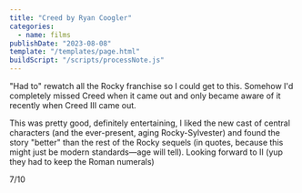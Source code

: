 ```yaml
---
title: "Creed by Ryan Coogler"
categories:
  - name: films
publishDate: "2023-08-08"
template: "/templates/page.html"
buildScript: "/scripts/processNote.js"
---
```


"Had to" rewatch all the Rocky franchise so I could get to this. Somehow I'd completely missed Creed when it came out and only became aware of it recently when Creed III came out.

This was pretty good, definitely entertaining, I liked the new cast of central characters (and the ever-present, aging Rocky-Sylvester) and found the story "better" than the rest of the Rocky sequels (in quotes, because this might just be modern standards—age will tell). Looking forward to II (yup they had to keep the Roman numerals)

7/10
